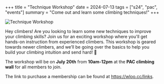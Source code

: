 +++
title = "Technique Workshop"
date = 2024-07-13
tags = ["s24", "pac", "events"]
summary = "Come out and learn some climbing techniques!"
+++

![Technique Workshop](/posters/technique_workshop.png)

Hey climbers! Are you looking to learn some new techniques to improve your climbing skills? Join us for an exciting workshop where you'll get hands-on instruction from experienced climbers. This workshop is geared towards newer climbers, and we’ll be going over the basics to help you build your climbing intuition and send hard! 💪

The workshop will be on **July 20th** from **10am-12pm** at the **PAC climbing wall** for all members to join.

The link to purchase a membership can be found at <https://wloo.cc/links>.

